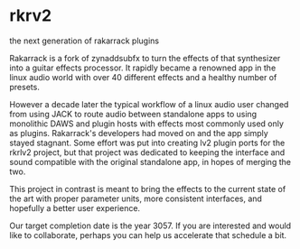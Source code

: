 # rkrv2
the next generation of rakarrack plugins

Rakarrack is a fork of zynaddsubfx to turn the effects of that synthesizer into a guitar effects processor. It rapidly became a renowned app in the linux audio world with over 40 different effects and a healthy number of presets.

However a decade later the typical workflow of a linux audio user changed from using JACK to route audio between standalone apps to using monolithic DAWS and plugin hosts with effects most commonly used only as plugins. Rakarrack's developers had moved on and the app simply stayed stagnant. Some effort was put into creating lv2 plugin ports for the rkrlv2 project, but that project was dedicated to keeping the interface and sound compatible with the original standalone app, in hopes of merging the two.

This project in contrast is meant to bring the effects to the current state of the art with proper parameter units, more consistent interfaces, and hopefully a better user experience.

Our target completion date is the year 3057. If you are interested and would like to collaborate, perhaps you can help us accelerate that schedule a bit.
